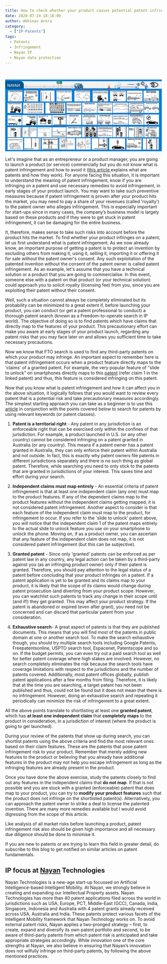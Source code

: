 ```yaml
---
title: How to check whether your product causes potential patent infringement
date: 2020-07-24 18:16:09
author: Abhinav Arora
category:
  - ["IP-Patents"]
tags:
  - Patents
  - Infringement
  - Nayan IP
  - Nayan data protection
---
```


<br>

![Nayan IP](/blog/IP-Patents/potential-patent-infringement/banner.jpg)

<!-- source/\_posts/potential-patent-infringement/banner.jpg -->

Let's imagine that as an entrepreneur or a product manager, you are going to launch a product (or service) commercially but you do not know what is patent infringement and how to avoid it ([this article ](https://www.patentgrasp.com/2020/07/originally-published-on-www.html) explains what are patents and how they work). For anyone facing this situation, it is important to understand the meaning of patent infringement, know if you are infringing on a patent and use necessary remedies to avoid infringement, in early stages of your product launch. You may want to take such preventive measures because if patent infringement is proven after your product hits the market, you may need to pay a share of your revenues (called 'royalty') to the patent owner who alleges infringement. This is especially important for start-ups since in many cases, the company’s business model is largely based on these products and if they were to get stuck in patent infringement, it can be damaging for the entire business.

It, therefore, makes sense to take such risks into account before the product hits the market. To find whether your product infringes on a patent, let us first understand what is patent infringement. As we now already know, an important purpose of getting a patent is to protect an invention by excluding others from making it, using it, selling it, importing it or offering it for sale without the patent owner's consent. Any such exploitation of the patented invention without the consent of the patent owner is called patent infringement. As an example, let's assume that you have a technical solution or a product that you are going to commercialise. In this event, someone else with a patent on that product (or your technical solution) could approach you to solicit royalty (licensing fee) from you, since you are exploiting their patent without their consent.

Well, such a situation cannot always be completely eliminated but its probability can be minimized to a great extent if, before launching your product, you can conduct (or get a patent professional to conduct) a thorough patent search (known as a Freedom-to-operate search in IP world). The objective of doing so is to find patents which have claims that directly map to the features of your product. This precautionary effort can make you aware at early stages of your product launch, regarding any patent risks that you may face later on and allows you sufficient time to take necessary precautions.

Now we know that FTO search is used to find any third-party patents on which your product may infringe. An important aspect to remember here is that patent infringement occurs when a product feature directly maps to the 'claims' of a granted patent. For example, the very popular feature of "slide to unlock" on smartphones directly maps to this [patent](https://patents.google.com/patent/US8046721B2/en) (refer claim 1 in the linked patent) and thus, this feature is considered infringing on this patent.

Now that you know what is patent infringement and how it can affect you in the above situation, it logically follows that you would want to review every patent that is a potential risk and take precautionary measures accordingly. The simplest starting approach you can take as a beginner is to use this [article](https://www.patentgrasp.com/2020/07/how-to-search-on-google-patents-google.html) in conjunction with the points covered below to search for patents by using relevant keywords (or patent classes).

1. **Patent is a territorial right** - Any patent in any jurisdiction is an enforceable right that can be exercised only within the confines of that jurisdiction. For example, a product launched in U.S. (or any other country) cannot be considered infringing on a patent granted in Australia (or any country). This means if a patent owner has a patent granted in Australia, they can only enforce their patent within Australia and not outside. In fact, this is exactly why patent owners file patents in different jurisdictions separately and there is no such thing as global patent. Therefore, while searching you need to only stick to the patents that are granted in jurisdictions of your interest. This saves time and effort during your search.

2. **Independent claims must map entirely** - An essential criteria of patent infringement is that at least one independent claim (any one) must map to the product features. If any of the dependent claims map to the product features without the independent claims getting mapped, it is not considered patent infringement. Another aspect to consider is that each feature of the independent claim must map to the product, for infringement to occur. If you refer to the 'slide to unlock' patent above, you will notice that the independent claim 1 of the patent maps entirely to the actual slide to unlock feature you use on your smartphone to unlock the phone. Moving on, if as a product owner, you can ascertain that any feature of the independent claim does not map, it is not considered patent infringement (but this can be subjective).

3. **Granted patent** - Since only 'granted' patents can be enforced as per patent law in any country, any legal action can be taken by a third-party against you (as an infringing product owner) only if their patent is granted. Therefore, you should pay attention to the legal status of a patent before concluding that your product infringes on a patent. If a patent application is yet to be granted and its claims map to your product, it is likely that the scope of its claims would change during patent prosecution (and diverting from your product scope. However, you can watchlist such patents to track any change in their scope until (and if!) they get granted. This may affect your product strategy. If the patent is abandoned or expired (even after grant), you need not be concerned and can discard that particular patent from your consideration.

4. **Exhaustive search**- A great aspect of patents is that they are published documents. This means that you will find most of the patents in public domain at one or another search tool. To make the search exhaustive though, you should try multiple search tools including Google Patents, Freepatentsonline, USPTO search tool, Espacenet, Patentscope and so on. If the budget permits, you can even try out a paid search tool as well for better patent coverage where high stakes are involved. However, no search completely eliminates the risk because the search tools have coverage limitations with respect to the jurisdictions and the number of patents covered. Additionally, most patent offices globally, publish patent applications after a few months from filing. Therefore, it is likely that at the time you are searching, a target patent has not been published and thus, could not be found but it does not mean that there is no infringement. However, doing an exhaustive search and repeating it periodically can minimize the risk of infringement to a great extent.

All the above points translate to shortlisting at least one **granted patent**, which has **at least one independent claim** that **completely maps** to the product in consideration, in a jurisdiction of interest (where the product is going to get launched).

During your review of the patents that show up during search, you can shortlist patents using the above criteria and find the most relevant ones based on their claim features. These are the patents that pose patent infringement risk to your product. Remember that merely adding new features to the product or believing that you already have additional features in the product may not help you escape infringement as long as the infringing features are already present in the product.

Once you have done the above exercise, study the patents closely to find out any features in the independent claims that **do not map**. If that is not possible and you are stuck with a granted (enforceable) patent that does map to your product, you can try to **modify your product features** such that the product does not infringe on the shortlisted patent(s). Alternatively, you can approach the patent owner to strike a deal to license the patented invention. There are many more remedies available but I would avoid digressing from the scope of this article.

Like analysis of all market risks before launching a product, patent infringement risk also should be given high importance and all necessary due diligence should be done to minimise it.

If you are new to patents or are trying to learn this field in greater detail, do subscribe to this blog to get notified on similar articles on patent fundamentals.

## IP focus at [Nayan](https://nayan.co) Technologies

Nayan Technologies is a new-age start-up focussed on Artificial Intelligence-based Intelligent Mobility. At Nayan, we strongly believe in creating and expanding our Intellectual Property assets. Nayan Technologies has more than 40 patent applications filed across the world in jurisdictions such as USA, Europe, PCT, Middle-East (GCC), Canada, India, Singapore, Indonesia and Australia with 4 patent grants already received across USA, Australia and India. These patents protect various facets of the Intelligent Mobility framework that Nayan Technology works on. To avoid external patent risks, Nayan applies a two-pronged strategy – first, to create, expand and diversify its own patent portfolio and second, to be aware of third-party patents from which patent risk is anticipated and take appropriate strategies accordingly. While innovation one of the core strengths at Nayan, we also believe in ensuring that Nayan’s innovation does not wilfully infringe on third-party patents, by following the above mentioned practices.

